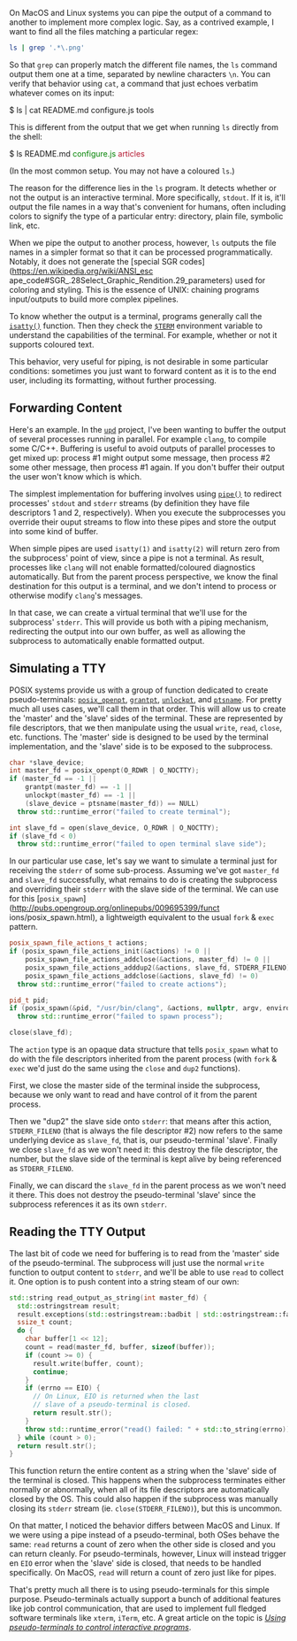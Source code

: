 On MacOS and Linux systems you can pipe the output of a command to another to
implement more complex logic. Say, as a contrived example, I want to find all
the files matching a particular regex:

```sh
ls | grep '.*\.png'
```

So that `grep` can properly match the different file names, the `ls` command
output them one at a time, separated by newline characters `\n`. You can verify
that behavior using `cat`, a command that just echoes verbatim whatever comes on
its input:

<div class="terminal">$ ls | cat
README.md
configure.js
tools
</div>

This is different from the output that we get when running `ls` directly from
the shell:

<div class="terminal">$ ls
README.md     <span style="color: rgb(0, 130, 0)">configure.js</span>    <span style="color: rgb(181, 25, 49)">articles</span>
</div>

(In the most common setup. You may not have a coloured `ls`.)

The reason for the difference lies in the `ls` program. It detects whether or
not the output is an interactive terminal. More specifically, `stdout`. If it
is, it'll output the file names in a way that's convenient for humans, often
including colors to signify the type of a particular entry: directory, plain
file, symbolic link, etc.

When we pipe the output to another process, however, `ls` outputs the file names
in a simpler format so that it can be processed programmatically. Notably, it
does not generate the [special SGR codes](https://en.wikipedia.org/wiki/ANSI_esc
ape_code#SGR_.28Select_Graphic_Rendition.29_parameters) used for coloring and
styling. This is the essence of UNIX: chaining programs input/outputs to
build more complex pipelines.

To know whether the output is a terminal, programs generally call the
[`isatty()`](http://pubs.opengroup.org/onlinepubs/009695399/functions/isatty.html)
function. Then they check the [`$TERM`](https://linux.die.net/man/7/term)
environment variable to understand the capabilities of the terminal. For
example, whether or not it supports coloured text.

This behavior, very useful for piping, is not desirable in some particular
conditions: sometimes you just want to forward content as it is to the end user,
including its formatting, without further processing.

## Forwarding Content

Here's an example. In the [`upd`](http://github.com/jeanlauliac/upd) project,
I've been wanting to buffer the output of several processes running in parallel.
For example `clang`, to compile some C/C++. Buffering is useful to avoid outputs
of parallel processes to get mixed up: process #1 might output some message,
then process #2 some other message, then process #1 again. If you don't buffer
their output the user won't know which is which.

The simplest implementation for buffering involves using
[`pipe()`](http://pubs.opengroup.org/onlinepubs/009695399/functions/pipe.html)
to redirect processes' `stdout` and `stderr` streams (by definition they have
file descriptors 1 and 2, respectively). When you execute the subprocesses
you override their ouput streams to flow into these pipes and store the output
into some kind of buffer.

When simple pipes are used `isatty(1)` and `isatty(2)` will return zero from the
subprocess' point of view, since a pipe is not a terminal. As result, processes
like `clang` will not enable formatted/coloured diagnostics automatically. But
from the parent process perspective, we know the final destination for this
output is a terminal, and we don't intend to process or otherwise modify
`clang`'s messages.

In that case, we can create a virtual terminal that we'll use for the
subprocess' `stderr`. This will provide us both with a piping mechanism,
redirecting the output into our own buffer, as well as allowing the subprocess
to automatically enable formatted output.

## Simulating a TTY

POSIX systems provide us with a group of function dedicated to create pseudo-terminals:
[`posix_openpt`](http://pubs.opengroup.org/onlinepubs/009695399/functions/posix_openpt.html),
[`grantpt`](http://pubs.opengroup.org/onlinepubs/9699919799/functions/grantpt.html),
[`unlockpt`](http://pubs.opengroup.org/onlinepubs/009695399/functions/unlockpt.html),
and [`ptsname`](http://pubs.opengroup.org/onlinepubs/009695399/functions/ptsname.html). For pretty
much all uses cases, we'll call them in that order. This will allow us to create
the 'master' and the 'slave' sides of the terminal. These are represented by
file descriptors, that we then manipulate using the usual `write`, `read`,
`close`, etc. functions. The 'master' side is designed to be used by the
terminal implementation, and the 'slave' side is to be exposed to the
subprocess.

```cpp
char *slave_device;
int master_fd = posix_openpt(O_RDWR | O_NOCTTY);
if (master_fd == -1 ||
    grantpt(master_fd) == -1 ||
    unlockpt(master_fd) == -1 ||
    (slave_device = ptsname(master_fd)) == NULL)
  throw std::runtime_error("failed to create terminal");

int slave_fd = open(slave_device, O_RDWR | O_NOCTTY);
if (slave_fd < 0)
  throw std::runtime_error("failed to open terminal slave side");
```

In our particular use case, let's say we want to simulate a terminal just for
receiving the `stderr` of some sub-process. Assuming we've got `master_fd` and
`slave_fd` successfully, what remains to do is creating the subprocess and
overriding their `stderr` with the slave side of the terminal. We can use
for this [`posix_spawn`](http://pubs.opengroup.org/onlinepubs/009695399/funct
ions/posix_spawn.html), a lightweigth equivalent to the usual `fork` & `exec`
pattern.

```cpp
posix_spawn_file_actions_t actions;
if (posix_spawn_file_actions_init(&actions) != 0 ||
    posix_spawn_file_actions_addclose(&actions, master_fd) != 0 ||
    posix_spawn_file_actions_adddup2(&actions, slave_fd, STDERR_FILENO) != 0 ||
    posix_spawn_file_actions_addclose(&actions, slave_fd) != 0)
  throw std::runtime_error("failed to create actions");

pid_t pid;
if (posix_spawn(&pid, "/usr/bin/clang", &actions, nullptr, argv, environ) != 0)
  throw std::runtime_error("failed to spawn process");

close(slave_fd);
```

The `action` type is an opaque data structure that tells `posix_spawn` what to
do with the file descriptors inherited from the parent process (with `fork` &
`exec` we'd just do the same using the `close` and `dup2` functions).

First, we close the master side of the terminal inside the subprocess, because
we only want to read and have control of it from the parent process.

Then we "dup2" the slave side onto `stderr`: that means after this action,
`STDERR_FILENO` (that is always the file descriptor #2) now refers to the same underlying device as
`slave_fd`, that is, our pseudo-terminal 'slave'. Finally we close `slave_fd` as we won't
need it: this destroy the file descriptor, the number, but the slave side of the
terminal is kept alive by being referenced as `STDERR_FILENO`.

Finally, we can discard the `slave_fd` in the parent process as we won't need
it there. This does not destroy the pseudo-terminal 'slave' since the
subprocess references it as its own `stderr`.

## Reading the TTY Output

The last bit of code we need for buffering is to read from the 'master' side
of the pseudo-terminal. The subprocess will just use the normal `write` function
to output content to `stderr`, and we'll be able to use `read` to collect it.
One option is to push content into a string steam of our own:

```cpp
std::string read_output_as_string(int master_fd) {
  std::ostringstream result;
  result.exceptions(std::ostringstream::badbit | std::ostringstream::failbit);
  ssize_t count;
  do {
    char buffer[1 << 12];
    count = read(master_fd, buffer, sizeof(buffer));
    if (count >= 0) {
      result.write(buffer, count);
      continue;
    }
    if (errno == EIO) {
      // On Linux, EIO is returned when the last
      // slave of a pseudo-terminal is closed.
      return result.str();
    }
    throw std::runtime_error("read() failed: " + std::to_string(errno));
  } while (count > 0);
  return result.str();
}
```

This function return the entire content as a string when the 'slave' side of the
terminal is closed. This happens when the subprocess terminates either normally
or abnormally, when all of its file descriptors are automatically closed by the
OS. This could also happen if the subprocess was manually closing its `stderr`
stream (ie. `close(STDERR_FILENO)`), but this is uncommon.

On that matter, I noticed the behavior differs between MacOS and Linux. If we
were using a pipe instead of a pseudo-terminal, both OSes behave the same:
`read` returns a count of zero when the other side is closed and you can return
cleanly. For pseudo-terminals, however, Linux will instead trigger en `EIO`
error when the 'slave' side is closed, that needs to be handled specifically.
On MacOS, `read` will return a count of zero just like for pipes.

That's pretty much all there is to using pseudo-terminals for this simple
purpose. Pseudo-terminals actually support a bunch of additional features like
job control communication, that are used to implement full fledged software
terminals like `xterm`, `iTerm`, etc. A great article on the topic is [*Using
pseudo-terminals to control interactive
programs*](http://rachid.koucha.free.fr/tech_corner/pty_pdip.html).
